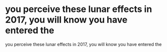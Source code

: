 # you perceive these lunar effects in 2017, you will know you have entered the

you perceive these lunar effects in 2017, you will know you have entered the